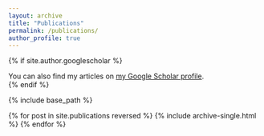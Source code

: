 ```yaml
---
layout: archive
title: "Publications"
permalink: /publications/
author_profile: true
---
```


{% if site.author.googlescholar %}
  <div class="wordwrap">You can also find my articles on <a href="{{[https://scholar.google.com.hk/citations?user=WSMU2K0AAAAJ&hl=zh-CN]}}">my Google Scholar profile</a>.</div>
{% endif %}

{% include base_path %}

{% for post in site.publications reversed %}
  {% include archive-single.html %}
{% endfor %}
